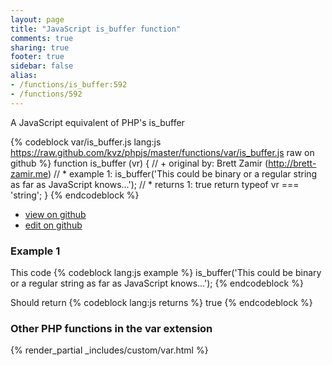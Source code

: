 ```yaml
---
layout: page
title: "JavaScript is_buffer function"
comments: true
sharing: true
footer: true
sidebar: false
alias:
- /functions/is_buffer:592
- /functions/592
---
```

<!-- Generated by Rakefile:build -->
A JavaScript equivalent of PHP's is_buffer

{% codeblock var/is_buffer.js lang:js https://raw.github.com/kvz/phpjs/master/functions/var/is_buffer.js raw on github %}
function is_buffer (vr) {
  // +   original by: Brett Zamir (http://brett-zamir.me)
  // *     example 1: is_buffer('This could be binary or a regular string as far as JavaScript knows...');
  // *     returns 1: true
  return typeof vr === 'string';
}
{% endcodeblock %}

 - [view on github](https://github.com/kvz/phpjs/blob/master/functions/var/is_buffer.js)
 - [edit on github](https://github.com/kvz/phpjs/edit/master/functions/var/is_buffer.js)

### Example 1
This code
{% codeblock lang:js example %}
is_buffer('This could be binary or a regular string as far as JavaScript knows...');
{% endcodeblock %}

Should return
{% codeblock lang:js returns %}
true
{% endcodeblock %}


### Other PHP functions in the var extension
{% render_partial _includes/custom/var.html %}
